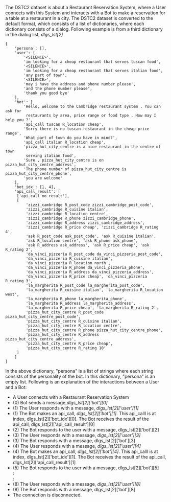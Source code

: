 The DSTC2 dataset is about a Restaurant Reservation System, where a User
connects with this System and interacts with a Bot to make a reservation for a
table at a restaurant in a city.
The DSTC2 dataset is converted to the default format, which consists of a list
of dictionaries, where each dictionary consists of a dialog. Following example
is from a third dictionary in the dialog list, *dlgs_lst[2]*

```
{
    'persona': [],
    'user': [
        '<SILENCE>',
        'im looking for a cheap restaurant that serves tuscan food',
        '<SILENCE>',
        'im looking for a cheap restaurant that serves italian food',
        'any part of town',
        '<SILENCE>',
        'may i have the address and phone number please',
        'and the phone number please',
        'thank you good bye'
    ],
    'bot': [
        'Hello, welcome to the Cambridge restaurant system . You can ask for
         restaurants by area, price range or food type . How may I help you ?',
        'api_call tuscan R_location cheap',
        'Sorry there is no tuscan restaurant in the cheap price range',
        'What part of town do you have in mind?',
        'api_call italian R_location cheap',
        'pizza_hut_city_centre is a nice restaurant in the centre of town
         serving italian food',
        'Sure , pizza_hut_city_centre is on pizza_hut_city_centre_address',
        'The phone number of pizza_hut_city_centre is pizza_hut_city_centre_phone',
        'you are welcome'
    ],
    'bot_idx': [1, 4],
    'api_call_result': [
     ['api_call no result'],
     [
         'zizzi_cambridge R_post_code zizzi_cambridge_post_code',
         'zizzi_cambridge R_cuisine italian',
         'zizzi_cambridge R_location centre',
         'zizzi_cambridge R_phone zizzi_cambridge_phone',
         'zizzi_cambridge R_address zizzi_cambridge_address',
         'zizzi_cambridge R_price cheap', 'zizzi_cambridge R_rating 4',
         'ask R_post_code ask_post_code', 'ask R_cuisine italian',
         'ask R_location centre', 'ask R_phone ask_phone',
         'ask R_address ask_address', 'ask R_price cheap', 'ask R_rating 2',
         'da_vinci_pizzeria R_post_code da_vinci_pizzeria_post_code',
         'da_vinci_pizzeria R_cuisine italian',
         'da_vinci_pizzeria R_location north',
         'da_vinci_pizzeria R_phone da_vinci_pizzeria_phone',
         'da_vinci_pizzeria R_address da_vinci_pizzeria_address',
         'da_vinci_pizzeria R_price cheap', 'da_vinci_pizzeria R_rating 3',
         'la_margherita R_post_code la_margherita_post_code',
         'la_margherita R_cuisine italian', 'la_margherita R_location west',
         'la_margherita R_phone la_margherita_phone',
         'la_margherita R_address la_margherita_address',
         'la_margherita R_price cheap', 'la_margherita R_rating 2',
         'pizza_hut_city_centre R_post_code pizza_hut_city_centre_post_code',
         'pizza_hut_city_centre R_cuisine italian',
         'pizza_hut_city_centre R_location centre',
         'pizza_hut_city_centre R_phone pizza_hut_city_centre_phone',
         'pizza_hut_city_centre R_address pizza_hut_city_centre_address',
         'pizza_hut_city_centre R_price cheap',
         'pizza_hut_city_centre R_rating 10'
     ]
    ]
}
```

In the above dictionary, "persona" is a list of strings where each string consists of the personality of the bot. In this dictionary, "persona" is an empty list.
Following is an explanation of the interactions between a User and a Bot:   
* A User connects with a Restaurant Reservation System
* (0) Bot sends a message,*dlgs_lst[2]['bot'][0]*
* (1) The User responds with a message, *dlgs_lst[2]['user'][1]*
* (1) The Bot makes an api_call, *dlgs_lst[2]['bot'][1]*. This api_calll is at index, dlgs_lst[2]['bot_idx'][0]. The Bot receives the result of the api_call, dlgs_lst[2]['api_call_result'][0]
* (2) The Bot responds to the user with a message, dlgs_lst[2]['bot'][2]
* (3) The User responds with a message, *dlgs_lst[2]['user'][3]*
* (3) The Bot responds with a message, dlgs_lst[2]['bot'][3]
* (4) The User responds with a message, *dlgs_lst[2]['user'][4]*
* (4) The Bot makes an api_call, *dlgs_lst[2]['bot'][4]*. This api_calll is at index, dlgs_lst[2]['bot_idx'][1]. The Bot receives the result of the api_call, dlgs_lst[2]['api_call_result'][1]
* (5) The Bot responds to the user with a message, dlgs_lst[2]['bot'][5]    
:   
:    
* (8) The User responds with a message, *dlgs_lst[2]['user'][8]*
* (8) The Bot responds with a message, dlgs_lst[2]['bot'][8]
* The connection is disconnected.
